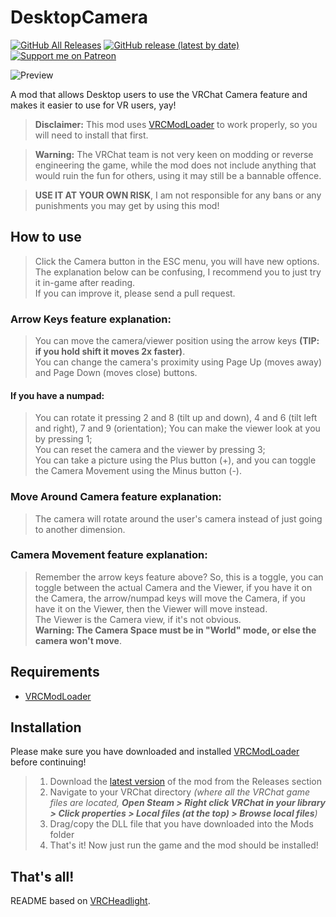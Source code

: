 # DesktopCamera
[![GitHub All Releases](https://img.shields.io/github/downloads/nitrog0d/DesktopCamera/total?style=for-the-badge)](https://github.com/nitrog0d/DesktopCamera/releases)
[![GitHub release (latest by date)](https://img.shields.io/github/v/release/nitrog0d/DesktopCamera?style=for-the-badge)](https://github.com/nitrog0d/DesktopCamera/releases/latest)
[![Support me on Patreon](https://img.shields.io/badge/dynamic/json?url=https%3A%2F%2Fwww.patreon.com%2Fapi%2Fcampaigns%2F1177520&query=data.attributes.patron_count&suffix=%20Patrons&color=FF5441&label=Patreon&logo=Patreon&logoColor=FF5441&style=for-the-badge)](https://patreon.com/nitrog0d)  

![Preview](https://raw.githubusercontent.com/nitrog0d/DesktopCamera/master/Assets/preview.png)  

A mod that allows Desktop users to use the VRChat Camera feature and makes it easier to use for VR users, yay!

> **Disclaimer:**
> This mod uses [VRCModLoader](https://github.com/Slaynash/VRCModLoader) to work properly, so you will need to install that first.

>  **Warning:**
>  The VRChat team is not very keen on modding or reverse engineering the game, while the mod does not include anything that would ruin the fun for others, using it may still be a bannable offence.

>  **USE IT AT YOUR OWN RISK**, I am not responsible for any bans or any punishments you may get by using this mod!

## How to use
> Click the Camera button in the ESC menu, you will have new options.  
> The explanation below can be confusing, I recommend you to just try it in-game after reading.  
> If you can improve it, please send a pull request.

### **Arrow Keys feature explanation:**
> You can move the camera/viewer position using the arrow keys **(TIP: if you hold shift it moves 2x faster)**.  
> You can change the camera's proximity using Page Up (moves away) and Page Down (moves close) buttons.

#### If you have a numpad:  
> You can rotate it pressing 2 and 8 (tilt up and down), 4 and 6 (tilt left and right), 7 and 9 (orientation);
> You can make the viewer look at you by pressing 1;  
> You can reset the camera and the viewer by pressing 3;  
> You can take a picture using the Plus button (+), and you can toggle the Camera Movement using the Minus button (-).  

### **Move Around Camera feature explanation:**
> The camera will rotate around the user's camera instead of just going to another dimension.

### **Camera Movement feature explanation:**
> Remember the arrow keys feature above? So, this is a toggle, you can toggle between the actual Camera and the Viewer, if you have it on the Camera, the arrow/numpad keys will move the Camera, if you have it on the Viewer, then the Viewer will move instead.  
> The Viewer is the Camera view, if it's not obvious.  
> **Warning: The Camera Space must be in "World" mode, or else the camera won't move**.

## Requirements
- [VRCModLoader](https://github.com/Slaynash/VRCModLoader)

## Installation
Please make sure you have downloaded and installed [VRCModLoader](https://github.com/Slaynash/VRCModLoader) before continuing!
> 1. Download the [latest version](https://github.com/nitrog0d/VRCDesktopCamera/releases/latest) of the mod from the Releases section
> 2. Navigate to your VRChat directory *(where all the VRChat game files are located, **Open Steam > Right click VRChat in your library > Click properties > Local files (at the top) > Browse local files**)*
> 3. Drag/copy the DLL file that you have downloaded into the Mods folder
> 4. That's it! Now just run the game and the mod should be installed!

## That's all!
README based on [VRCHeadlight](https://github.com/FusGang/VRCHeadlight).
